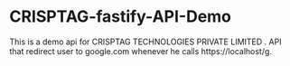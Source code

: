 # CRISPTAG-fastify-API-Demo
This is a demo api for CRISPTAG TECHNOLOGIES PRIVATE LIMITED .  API that redirect user to google.com whenever he calls https://localhost/g.

